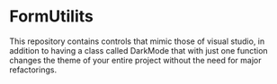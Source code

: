 # FormUtilits
This repository contains controls that mimic those of visual studio, in addition to having a class called DarkMode that with just one function changes the theme of your entire project without the need for major refactorings.
